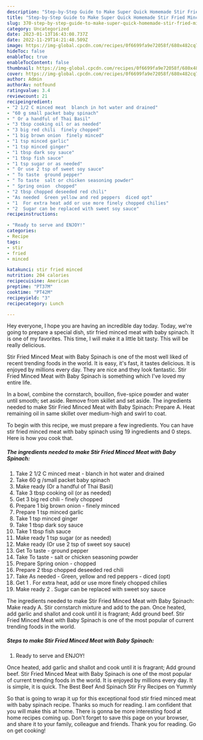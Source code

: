```yaml
---
description: "Step-by-Step Guide to Make Super Quick Homemade Stir Fried Minced Meat with Baby Spinach"
title: "Step-by-Step Guide to Make Super Quick Homemade Stir Fried Minced Meat with Baby Spinach"
slug: 370-step-by-step-guide-to-make-super-quick-homemade-stir-fried-minced-meat-with-baby-spinach
category: Uncategorized
date: 2023-01-13T16:43:08.737Z
date: 2022-11-29T14:21:48.509Z
image: https://img-global.cpcdn.com/recipes/0f6699fa9e72058f/680x482cq70/stir-fried-minced-meat-with-baby-spinach-recipe-main-photo.jpg
hideToc: false
enableToc: true
enableTocContent: false
thumbnail: https://img-global.cpcdn.com/recipes/0f6699fa9e72058f/680x482cq70/stir-fried-minced-meat-with-baby-spinach-recipe-main-photo.jpg
cover: https://img-global.cpcdn.com/recipes/0f6699fa9e72058f/680x482cq70/stir-fried-minced-meat-with-baby-spinach-recipe-main-photo.jpg
author: Admin
authorAv: notfound
ratingvalue: 3.4
reviewcount: 21
recipeingredient:
- "2 1/2 C minced meat  blanch in hot water and drained"
- "60 g small packet baby spinach"
- " Or a handful of Thai Basil"
- "3 tbsp cooking oil or as needed"
- "3 big red chili  finely chopped"
- "1 big brown onion  finely minced"
- "1 tsp minced garlic"
- "1 tsp minced ginger"
- "1 tbsp dark soy sauce"
- "1 tbsp fish sauce"
- "1 tsp sugar or as needed"
- " Or use 2 tsp of sweet soy sauce"
- " To taste  ground pepper"
- " To taste  salt or chicken seasoning powder"
- " Spring onion  chopped"
- "2 tbsp chopped deseeded red chili"
- "As needed  Green yellow and red peppers  diced opt"
- "1  For extra heat add or use more finely chopped chilies"
- "2  Sugar can be replaced with sweet soy sauce"
recipeinstructions:

- "Ready to serve and ENJOY!"
categories:
- Recipe
tags:
- stir
- fried
- minced

katakunci: stir fried minced 
nutrition: 204 calories
recipecuisine: American
preptime: "PT37M"
cooktime: "PT42M"
recipeyield: "3"
recipecategory: Lunch

---
```



Hey everyone, I hope you are having an incredible day today. Today, we're going to prepare a special dish, stir fried minced meat with baby spinach. It is one of my favorites. This time, I will make it a little bit tasty. This will be really delicious.

Stir Fried Minced Meat with Baby Spinach is one of the most well liked of recent trending foods in the world. It is easy, it's fast, it tastes delicious. It is enjoyed by millions every day. They are nice and they look fantastic. Stir Fried Minced Meat with Baby Spinach is something which I've loved my entire life.

In a bowl, combine the cornstarch, bouillon, five-spice powder and water until smooth; set aside. Remove from skillet and set aside. The ingredients needed to make Stir Fried Minced Meat with Baby Spinach: Prepare A. Heat remaining oil in same skillet over medium-high and swirl to coat.


To begin with this recipe, we must prepare a few ingredients. You can have stir fried minced meat with baby spinach using 19 ingredients and 0 steps. Here is how you cook that.

<!--inarticleads1-->

##### The ingredients needed to make Stir Fried Minced Meat with Baby Spinach:

1. Take 2 1/2 C minced meat - blanch in hot water and drained
1. Take 60 g /small packet baby spinach
1. Make ready  (Or a handful of Thai Basil)
1. Take 3 tbsp cooking oil (or as needed)
1. Get 3 big red chili - finely chopped
1. Prepare 1 big brown onion - finely minced
1. Prepare 1 tsp minced garlic
1. Take 1 tsp minced ginger
1. Take 1 tbsp dark soy sauce
1. Take 1 tbsp fish sauce
1. Make ready 1 tsp sugar (or as needed)
1. Make ready  (Or use 2 tsp of sweet soy sauce)
1. Get  To taste - ground pepper
1. Take  To taste - salt or chicken seasoning powder
1. Prepare  Spring onion - chopped
1. Prepare 2 tbsp chopped deseeded red chili
1. Take As needed - Green, yellow and red peppers - diced (opt)
1. Get 1 . For extra heat, add or use more finely chopped chilies
1. Make ready 2 . Sugar can be replaced with sweet soy sauce


The ingredients needed to make Stir Fried Minced Meat with Baby Spinach: Make ready A. Stir cornstarch mixture and add to the pan. Once heated, add garlic and shallot and cook until it is fragrant; Add ground beef. Stir Fried Minced Meat with Baby Spinach is one of the most popular of current trending foods in the world. 

<!--inarticleads2-->

##### Steps to make Stir Fried Minced Meat with Baby Spinach:


1. Ready to serve and ENJOY!

Once heated, add garlic and shallot and cook until it is fragrant; Add ground beef. Stir Fried Minced Meat with Baby Spinach is one of the most popular of current trending foods in the world. It is enjoyed by millions every day. It is simple, it is quick. The Best Beef And Spinach Stir Fry Recipes on Yummly 

So that is going to wrap it up for this exceptional food stir fried minced meat with baby spinach recipe. Thanks so much for reading. I am confident that you will make this at home. There is gonna be more interesting food at home recipes coming up. Don't forget to save this page on your browser, and share it to your family, colleague and friends. Thank you for reading. Go on get cooking!
